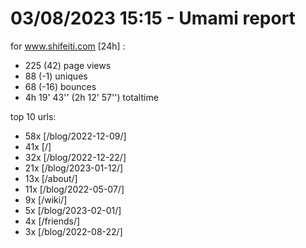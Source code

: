 # 03/08/2023 15:15 - Umami report
for www.shifeiti.com [24h] :

 - 225 (42) page views
 - 88 (-1) uniques
 - 68 (-16) bounces
 - 4h 19' 43'' (2h 12' 57'') totaltime


top 10 urls:
 - 58x [/blog/2022-12-09/]
 - 41x [/]
 - 32x [/blog/2022-12-22/]
 - 21x [/blog/2023-01-12/]
 - 13x [/about/]
 - 11x [/blog/2022-05-07/]
 - 9x [/wiki/]
 - 5x [/blog/2023-02-01/]
 - 4x [/friends/]
 - 3x [/blog/2022-08-22/]


